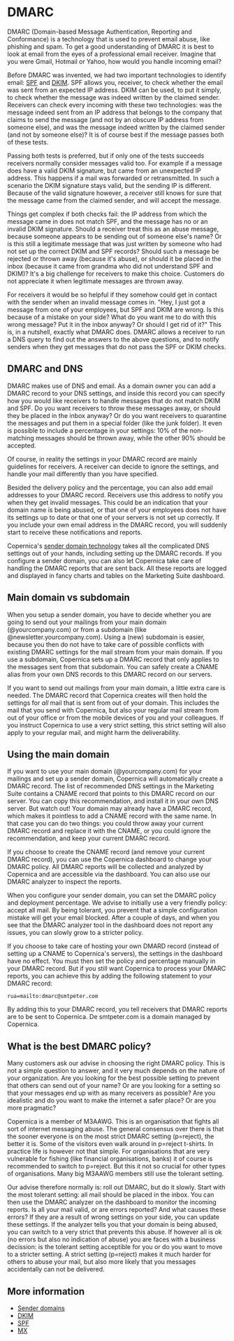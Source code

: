 # DMARC

DMARC (Domain-based Message Authentication, Reporting and Conformance) is a
technology that is used to prevent email abuse, like phishing and spam. To get
a good understanding of DMARC it is best to look at email from the eyes of
a professional email receiver. Imagine that you were Gmail, Hotmail or Yahoo,
how would you handle incoming email?

Before DMARC was invented, we had two important technologies to identify email:
[SPF](spf) and [DKIM](dkim). SPF allows you, receiver, to check whether the 
email was sent from an expected IP address. DKIM can be used, to put it simply, 
to check whether the message was indeed written by the claimed sender. Receivers 
can check every incoming with these two technologies: was the message indeed 
sent from an IP address that belongs to the company that claims to send the 
message (and not by an obscure IP address from someone else), and was the 
message indeed written by the claimed sender (and not by someone else)? It is
of course best if the message passes both of these tests.

Passing both tests is preferred, but if only one of the tests succeeds receivers 
normally consider messages valid too.
For example if a message does have a valid DKIM signature, but came from
an unexpected IP address. This happens if a mail was forwarded or retransmitted.
In such a scenario the DKIM signature stays valid, but the sending IP is 
different. Because of the valid signature however, a receiver still knows for 
sure that the message came from the claimed sender, and will accept the message.

Things get complex if both checks fail: the IP address from which the
message came in does not match SPF, and the message has no or an invalid DKIM 
signature. Should a receiver treat this as an abuse message, because someone
appears to be sending out of someone else's name? Or is this still a legitimate 
message that was just written by someone who had not set up the correct DKIM 
and SPF records? Should such a message be rejected or thrown away (because it's 
abuse), or should it be placed in the inbox (because it came from grandma who
did not understand SPF and DKIM)? It's a big challenge for receivers to make
this choice. Customers do not appreciate it when legitimate messages are thrown away.

For receivers it would be so helpful if they somehow could get in contact with the sender
when an invalid message comes in. "Hey, I just got a message from one of
your employees, but SPF and DKIM are wrong. Is this because of a mistake on
your side? What do you want me to do with this wrong message? Put it in
the inbox anyway? Or should I get rid of it?" This is, in a nutshell, exactly
what DMARC does. DMARC allows a receiver to run a DNS query to
find out the answers to the above questions, and to notify senders when they
get messages that do not pass the SPF or DKIM checks.

## DMARC and DNS

DMARC makes use of DNS and email. As a domain owner you can add a DMARC record 
to your DNS settings, and inside this record you can specify how you
would like receivers to handle messages that do not match DKIM and SPF. Do 
you want receivers to throw these messages away, or should they be placed in
the inbox anyway? Or do you want receivers to quarantine the messages and put
them in a special folder (like the junk folder). It even is possible to
include a percentage in your settings: 10% of the non-matching messages should
be thrown away, while the other 90% should be accepted.

Of course, in reality the settings in your DMARC record are mainly guidelines 
for receivers. A receiver can decide to ignore the settings, and handle your mail
differently than you have specified.

Besided the delivery policy and the percentage, you can also add email addresses 
to your DMARC record. Receivers use this address to notify you when they get 
invalid messages. This could be an indication that your domain
name is being abused, or that one of your employees does not have its settings
up to date or that one of your servers is not set up correctly. If you include
your own email address in the DMARC record, you will suddenly start to receive
these notifications and reports.

Copernica's [sender domain technology](sender-domains) takes all the complicated
DNS settings out of your hands, including setting up the DMARC records. If
you configure a sender domain, you can also let Copernica take care of handling 
the DMARC reports that are sent back. All these reports are logged and displayed
in fancy charts and tables on the Marketing Suite dashboard.

## Main domain vs subdomain

When you setup a sender domain, you have to decide whether you are going to
send out your mailings from your main domain (@yourcompany.com) or from a 
subdomain (like @newsletter.yourcompany.com). Using a (new) subdomain is easier, 
because you then do not have to take care of possible conflicts with existing 
DMARC settings for the mail stream from your main domain. If you use a subdomain, 
Copernica sets up a DMARC record that only applies to the messages sent from 
that subdomain. You can safely create a CNAME alias from your own DNS records
to this DMARC record on our servers.

If you want to send out mailings from your main domain, a little extra care 
is needed. The DMARC record that Copernica creates will then hold the settings 
for *all* mail that is sent from out of your domain. This includes the mail
that you send with Copernica, but also your regular mail stream from out of 
your office or from the mobile devices of you and your colleagues. If you 
instruct Copernica to use a very strict setting, this strict setting will
also apply to your regular mail, and might harm the deliverability.


## Using the main domain

If you want to use your main domain (@yourcompany.com) for your mailings and
set up a sender domain, Copernica will automatically create a DMARC record.
The list of recommended DNS settings in the Marketing Suite contains a CNAME
record that points to this DMARC record on our server. You can copy this
recommendation, and install it in your own DNS server. But watch out! Your
domain may already have a DMARC record, which makes it pointless to add a
CNAME record with the same name. In that case you can do two things: you could 
throw away your current DMARC record and replace it with the CNAME, or you
could ignore the recommendation, and keep your current DMARC record.

If you choose to create the CNAME record (and remove your current DMARC record),
you can use the Copernica dashboard to change your DMARC policy. All DMARC reports
will be collected and analyzed by Copernica and are accessible via the
dashboard. You can also use our DMARC analyzer to inspect the reports.

When you configure your sender domain, you can set the DMARC policy and
deployment percentage. We advise to initially use a very friendly policy: accept
all mail. By being tolerant, you prevent that a simple configuration mistake
will get your email blocked. After a couple of days, and when you see that
the DMARC analyzer tool in the dashboard does not report any issues, you can
slowly grow to a stricter policy.

If you choose to take care of hosting your own DMARD record (instead of setting
up a CNAME to Copernica's servers), the settings in the dashboard have no
effect. You must then set the policy and percentage manually in your DMARC
record. But if you still want Copernica to process your DMARC reports, you
can achieve this by adding the following statement to your DMARC record:

    rua=mailto:dmarc@smtpeter.com
    
By adding this to your DMARC record, you tell receivers that DMARC reports
are to be sent to Copernica. De smtpeter.com is a domain managed by Copernica.


## What is the best DMARC policy?

Many customers ask our advise in choosing the right DMARC policy. This is not
a simple question to answer, and it very much depends on the nature of your
organization. Are you looking for the best possible setting to prevent that
others can send out of your name? Or are you looking for a setting so that
your messages end up with as many receivers as possible? Are you idealistic
and do you want to make the internet a safer place? Or are you more pragmatic?

Copernica is a member of M3AAWG. This is an organisation that fights all sort
of internet messaging abuse. The general consensus over there is that the sooner
everyone is on the most strict DMARC setting (p=reject), the better it is. Some 
of the visitors even walk around in p=reject t-shirts. In practice life is 
however not that simple. For organisations that are very vulnerable for fishing
(like financial organisations, banks) it of course is recommended to switch
to p=reject. But this it not so crucial for other types of organisations. Many
big M3AAWG members still use the tolerant setting.

Our advise therefore normally is: roll out DMARC, but do it slowly. Start with
the most tolerant setting: all mail should be placed in the inbox. You can
then use the DMARC analyzer on the dashboard to monitor the incoming reports.
Is all your mail valid, or are errors reported? And what causes these errors? If
they are a result of wrong settings on your side, you can update these settings.
If the analyzer tells you that your domain is being abused, you can switch to
a very strict that prevents this abuse. If however all is ok (no errors but also
no indication of abuse) you are faces with a business decission: is the 
tolerant setting acceptible for you or do you want to move to a stricter setting.
A strict setting (p=reject) makes it much harder for others to abuse your mail,
but also more likely that you messages accidentally can not be delivered.

## More information

* [Sender domains](./sender-domains)
* [DKIM](./dkim)
* [SPF](./spf)
* [MX](./mx)
